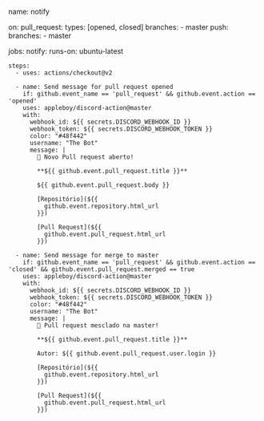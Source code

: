 name: notify

on:
  pull_request:
    types: [opened, closed]
    branches:
      - master
  push:
    branches:
      - master

jobs:
  notify:
    runs-on: ubuntu-latest

    steps:
      - uses: actions/checkout@v2

      - name: Send message for pull request opened
        if: github.event_name == 'pull_request' && github.event.action == 'opened'
        uses: appleboy/discord-action@master
        with:
          webhook_id: ${{ secrets.DISCORD_WEBHOOK_ID }}
          webhook_token: ${{ secrets.DISCORD_WEBHOOK_TOKEN }}
          color: "#48f442"
          username: "The Bot"
          message: |
            🎉 Novo Pull request aberto!

            **${{ github.event.pull_request.title }}**

            ${{ github.event.pull_request.body }}

            [Repositório](${{
              github.event.repository.html_url
            }})
              
            [Pull Request](${{
              github.event.pull_request.html_url
            }})

      - name: Send message for merge to master
        if: github.event_name == 'pull_request' && github.event.action == 'closed' && github.event.pull_request.merged == true
        uses: appleboy/discord-action@master
        with:
          webhook_id: ${{ secrets.DISCORD_WEBHOOK_ID }}
          webhook_token: ${{ secrets.DISCORD_WEBHOOK_TOKEN }}
          color: "#48f442"
          username: "The Bot"
          message: |
            🚀 Pull request mesclado na master!

            **${{ github.event.pull_request.title }}**

            Autor: ${{ github.event.pull_request.user.login }}

            [Repositório](${{
              github.event.repository.html_url
            }})

            [Pull Request](${{
              github.event.pull_request.html_url
            }})
            
